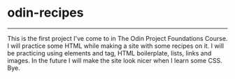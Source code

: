 # odin-recipes
***
This is the first project I've come to in The Odin Project Foundations Course. I will practice some HTML while making a site with some recipes on it. I will be practicing using elements and tag, HTML boilerplate, lists, links and images. In the future I will make the site look nicer when I learn some CSS. Bye.